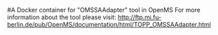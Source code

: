 #A Docker container for "OMSSAAdapter" tool in OpenMS
For more information about the tool please visit:
http://ftp.mi.fu-berlin.de/pub/OpenMS/documentation/html/TOPP_OMSSAAdapter.html
